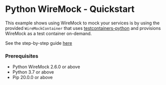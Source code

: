 # Python WireMock - Quickstart

This example shows using WireMock to mock your services is by using the provided `WireMockContainer`
that uses [testcontainers-python](https://github.com/testcontainers/testcontainers-python)
and provisions WireMock as a test container on-demand.

See the step-by-step guide [here](../../docs/quickstart.md)

### Prerequisites

- Python WireMock 2.6.0 or above
- Python 3.7 or above
- Pip 20.0.0 or above
